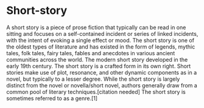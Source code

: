 # Short-story
A short story is a piece of prose fiction that typically can be read in one sitting and focuses on a self-contained incident or series of linked incidents, with the intent of evoking a single effect or mood. The short story is one of the oldest types of literature and has existed in the form of legends, mythic tales, folk tales, fairy tales, fables and anecdotes in various ancient    communities across the world. The modern short story developed in the early 19th century.
The short story is a crafted form in its own right. Short stories make use of plot, resonance, and other dynamic components as in a novel, but typically to a lesser degree. While the short story is largely distinct from the novel or novella/short novel, authors generally draw from a common pool of literary techniques.[citation needed] The short story is sometimes referred to as a   genre.[1]
